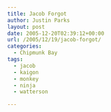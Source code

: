 ```yaml
---
title: Jacob Forgot
author: Justin Parks
layout: post
date: 2005-12-20T02:39:12+00:00
url: /2005/12/19/jacob-forgot/
categories:
  - Chipmunk Bay
tags:
  - jacob
  - kaigon
  - monkey
  - ninja
  - watterson

---
```

